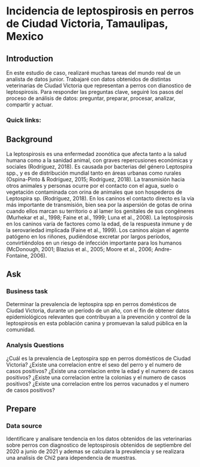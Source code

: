 # Incidencia de leptospirosis en perros de Ciudad Victoria, Tamaulipas, Mexico

## Introduction

En este estudio de caso, realizaré muchas tareas del mundo real de un analista de datos junior. Trabajaré con datos obtenidos de distintas veterinarias de Ciudad Victoria que representan a perros con dianostico de leptospirosis. Para responder las preguntas clave, seguiré los pasos del proceso de análisis de datos: preguntar, preparar, procesar, analizar, compartir y actuar.

### Quick links:

## Background

La leptospirosis es una enfermedad zoonótica que afecta tanto a la salud humana como a la sanidad animal, con graves repercusiones económicas y sociales (Rodríguez, 2018). Es causada por bacterias del género Leptospira spp., y es de distribución mundial tanto en áreas urbanas como rurales (Ospina-Pinto & Rodríguez, 2015; Rodríguez, 2018). La transmisión hacia otros animales y personas ocurre por el contacto con el agua, suelo o vegetación contaminada con orina de animales que son hospederos de Leptospira sp. (Rodríguez, 2018). En los caninos el contacto directo es la vía más importante de transmisión, bien sea por la aspersión de gotas de orina cuando ellos marcan su territorio o al lamer los genitales de sus congéneres (Murhekar et al., 1998; Faine et al., 1999; Luna et al., 2008). La leptospirosis en los caninos varía de factores como la edad, de la respuesta inmune y de la serovariedad implicada (Faine et al., 1999). Los caninos alojan el agente patógeno en los riñones, pudiéndose excretar por largos períodos, convirtiéndolos en un riesgo de infección importante para los humanos (McDonough, 2001; Blazius et al., 2005; Moore et al., 2006; Andre-Fontaine, 2006).

## Ask

### Business task

Determinar la prevalencia de leptospira spp en perros domésticos de Ciudad Victoria, durante un período de un año, con el fin de obtener datos epidemiológicos relevantes que contribuyan a la prevención y control de la leptospirosis en esta población canina y promuevan la salud pública en la comunidad.

### Analysis Questions

¿Cuál es la prevalencia de Leptospira spp en perros domésticos de Ciudad Victoria?
¿Existe una correlacion entre el sexo del perro y el numero de casos positivos?
¿Existe una correlacion entre la edad y el numero de casos positivos?
¿Existe una correlacion entre la colonias y el numero de casos positivos?
¿Existe una correlacion entre los perros vacunados y el numero de casos positivos?

## Prepare

### Data source

Identificare y analisare tendencia en los datos obtenidos de las veterinarias sobre perros con diagnostico de leptospirosis obtenidos de septiembre del 2020 a junio de 2021 y ademas se calculara la prevalencia y se realizara una analisis de Chi2 para idependencia de muestras.











